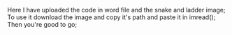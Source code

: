 Here I have uploaded the code in word file and the snake and ladder image;
To use it download the image and copy it's path and paste it in imread();
Then you're good to go;
